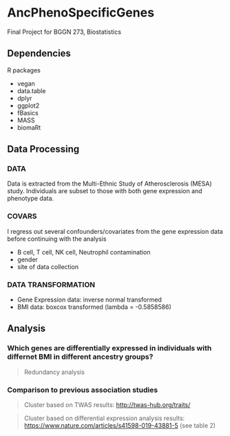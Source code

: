 # AncPhenoSpecificGenes

Final Project for BGGN 273, Biostatistics

## Dependencies

R packages

- vegan
- data.table
- dplyr
- ggplot2
- fBasics
- MASS
- biomaRt

## Data Processing

### DATA

Data is extracted from the Multi-Ethnic Study of Atherosclerosis (MESA) study. Individuals are subset to those with both gene expression and phenotype data.

### COVARS

I regress out several confounders/covariates from the gene expression data before continuing with the analysis

- B cell, T cell, NK cell, Neutrophil contamination
- gender
- site of data collection

### DATA TRANSFORMATION

- Gene Expression data: inverse normal transformed
- BMI data: boxcox transformed (lambda = -0.5858586)

## Analysis

### Which genes are differentially expressed in individuals with differnet BMI in different ancestry groups?

> Redundancy analysis

### Comparison to previous association studies

> Cluster based on TWAS results: http://twas-hub.org/traits/

> Cluster based on differential expression analysis results: https://www.nature.com/articles/s41598-019-43881-5 (see table 2)
